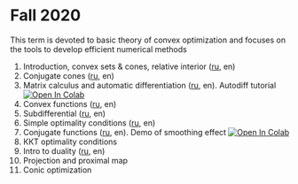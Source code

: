 # Fall 2020

This term is devoted to basic theory of convex optimization and focuses on the tools to develop efficient numerical methods 

1. Introduction, convex sets \& cones, relative interior ([ru](./01-ConvexSets/seminar1.pdf), en)
2. Conjugate cones ([ru](./02-ConjCones/seminar2.pdf), en)
3. Matrix calculus and automatic differentiation ([ru](./03-MatrixCalculus/seminar3.pdf), en). Autodiff tutorial [![Open In Colab](https://colab.research.google.com/assets/colab-badge.svg)](https://colab.research.google.com/github/amkatrutsa/MIPT-Opt/blob/master/Fall2020/03-MatrixCalculus/jax_autodiff_tutorial.ipynb)
4. Convex functions ([ru](./04-ConvexFunc/seminar4.pdf), en)
5. Subdifferential ([ru](./05-Subdifferential/seminar5.pdf), en)
6. Simple optimality conditions ([ru](./06-SimpleOptCond/seminar6.pdf), en)
7. Conjugate functions ([ru](./07-ConjFuncs/seminar7.pdf), en). Demo of smoothing effect [![Open In Colab](https://colab.research.google.com/assets/colab-badge.svg)](https://colab.research.google.com/github/amkatrutsa/MIPT-Opt/blob/master/Fall2020/07-ConjFuncs/smooth_demo.ipynb)
8. ККТ optimality conditions
9. Intro to duality ([ru](./09-Duality/seminar9.pdf), en)
10. Projection and proximal map
11. Conic optimization
